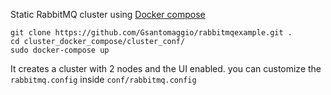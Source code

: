 Static RabbitMQ cluster using [Docker compose](https://docs.docker.com/compose/)

```
git clone https://github.com/Gsantomaggio/rabbitmqexample.git .
cd cluster_docker_compose/cluster_conf/
sudo docker-compose up
```

It creates a cluster with 2 nodes and the UI enabled. 
you can customize the `rabbitmq.config` inside `conf/rabbitmq.config`




